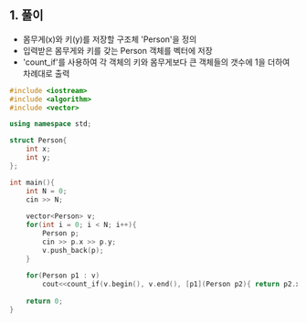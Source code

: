 ## 1. 풀이
  - 몸무게(x)와 키(y)를 저장할 구조체 'Person'을 정의
  - 입력받은 몸무게와 키를 갖는 Person 객체를 벡터에 저장
  - 'count_if'를 사용하여 각 객체의 키와 몸무게보다 큰 객체들의 갯수에 1을 더하여 차례대로 출력
  
```c++
#include <iostream>
#include <algorithm>
#include <vector>

using namespace std;

struct Person{
    int x;
    int y;
};

int main(){
    int N = 0;
    cin >> N;
    
    vector<Person> v;
    for(int i = 0; i < N; i++){
        Person p;
        cin >> p.x >> p.y;
        v.push_back(p);
    }
    
    for(Person p1 : v)
        cout<<count_if(v.begin(), v.end(), [p1](Person p2){ return p2.x > p1.x && p2.y > p1.y;}) + 1 << " ";
    
    return 0;
}
```
